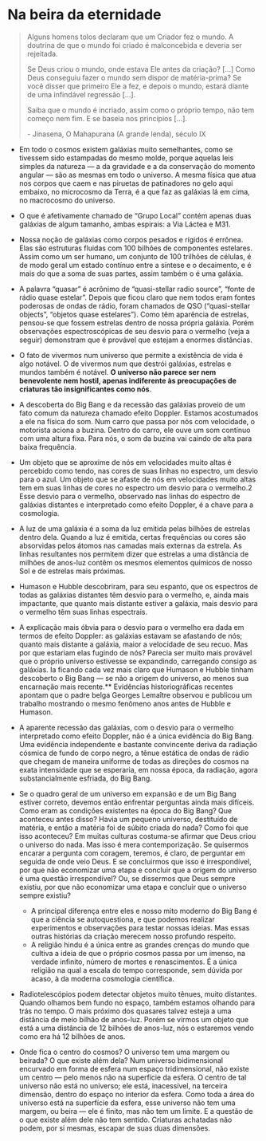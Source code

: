 # Na beira da eternidade

> Alguns homens tolos declaram que um Criador fez o mundo. A doutrina de que o mundo foi criado é malconcebida e deveria ser rejeitada.
> 
> Se Deus criou o mundo, onde estava Ele antes da criação? \[…\] Como Deus conseguiu fazer o mundo sem dispor de matéria-prima? Se você disser que primeiro Ele a fez, e depois o mundo, estará diante de uma infindável regressão \[…\].
> 
> Saiba que o mundo é incriado, assim como o próprio tempo, não tem começo nem fim. E se baseia nos princípios \[…\].
> 
> \- Jinasena, O Mahapurana (A grande lenda), século IX

- Em todo o cosmos existem galáxias muito semelhantes, como se tivessem sido estampadas do mesmo molde, porque aquelas leis simples da natureza — a da gravidade e a da conservação do momento angular — são as mesmas em todo o universo. A mesma física que atua nos corpos que caem e nas piruetas de patinadores no gelo aqui embaixo, no microcosmo da Terra, é a que faz as galáxias lá em cima, no macrocosmo do universo.
- O que é afetivamente chamado de “Grupo Local” contém apenas duas galáxias de algum tamanho, ambas espirais: a Via Láctea e M31.
- Nossa noção de galáxias como corpos pesados e rígidos é errônea. Elas são estruturas fluidas com 100 bilhões de componentes estelares. Assim como um ser humano, um conjunto de 100 trilhões de células, é de modo geral um estado contínuo entre a síntese e o decaimento, e é mais do que a soma de suas partes, assim também o é uma galáxia.
- A palavra “quasar” é acrônimo de “quasi-stellar radio source”, “fonte de rádio quase estelar”. Depois que ficou claro que nem todos eram fontes poderosas de ondas de rádio, foram chamados de QSO (“quasi-stellar objects”, “objetos quase estelares”). Como têm aparência de estrelas, pensou-se que fossem estrelas dentro de nossa própria galáxia. Porém observações espectroscópicas de seu desvio para o vermelho (veja a seguir) demonstram que é provável que estejam a enormes distâncias.
- O fato de vivermos num universo que permite a existência de vida é algo notável. O de vivermos num que destrói galáxias, estrelas e mundos também é notável. **O universo não parece ser nem benevolente nem hostil, apenas indiferente às preocupações de criaturas tão insignificantes como nós**.
- A descoberta do Big Bang e da recessão das galáxias proveio de um fato comum da natureza chamado efeito Doppler. Estamos acostumados a ele na física do som. Num carro que passa por nós com velocidade, o motorista aciona a buzina. Dentro do carro, ele ouve um som contínuo com uma altura fixa. Para nós, o som da buzina vai caindo de alta para baixa frequência.
- Um objeto que se aproxime de nós em velocidades muito altas é percebido como tendo, nas cores de suas linhas no espectro, um desvio para o azul. Um objeto que se afaste de nós em velocidades muito altas tem em suas linhas de cores no espectro um desvio para o vermelho.2 Esse desvio para o vermelho, observado nas linhas do espectro de galáxias distantes e interpretado como efeito Doppler, é a chave para a cosmologia.
- A luz de uma galáxia é a soma da luz emitida pelas bilhões de estrelas dentro dela. Quando a luz é emitida, certas frequências ou cores são absorvidas pelos átomos nas camadas mais externas da estrela. As linhas resultantes nos permitem dizer que estrelas a uma distância de milhões de anos-luz contêm os mesmos elementos químicos de nosso Sol e de estrelas mais próximas.
- Humason e Hubble descobriram, para seu espanto, que os espectros de todas as galáxias distantes têm desvio para o vermelho, e, ainda mais impactante, que quanto mais distante estiver a galáxia, mais desvio para o vermelho têm suas linhas espectrais.
- A explicação mais óbvia para o desvio para o vermelho era dada em termos de efeito Doppler: as galáxias estavam se afastando de nós; quanto mais distante a galáxia, maior a velocidade de seu recuo. Mas por que estariam elas fugindo de nós? Parecia ser muito mais provável que o próprio universo estivesse se expandindo, carregando consigo as galáxias. Ia ficando cada vez mais claro que Humason e Hubble tinham descoberto o Big Bang — se não a origem do universo, ao menos sua encarnação mais recente.** Evidências historiográficas recentes apontam que o padre belga Georges Lemaître observou e publicou um trabalho mostrando o mesmo fenômeno anos antes de Hubble e Humason.
    
- A aparente recessão das galáxias, com o desvio para o vermelho interpretado como efeito Doppler, não é a única evidência do Big Bang. Uma evidência independente e bastante convincente deriva da radiação cósmica de fundo de corpo negro, a tênue estática de ondas de rádio que chegam de maneira uniforme de todas as direções do cosmos na exata intensidade que se esperaria, em nossa época, da radiação, agora substancialmente esfriada, do Big Bang.
- Se o quadro geral de um universo em expansão e de um Big Bang estiver correto, devemos então enfrentar perguntas ainda mais difíceis. Como eram as condições existentes na época do Big Bang? Que aconteceu antes disso? Havia um pequeno universo, destituído de matéria, e então a matéria foi de súbito criada do nada? Como foi que isso aconteceu? Em muitas culturas costuma-se afirmar que Deus criou o universo do nada. Mas isso é mera contemporização. Se quisermos encarar a pergunta com coragem, teremos, é claro, de perguntar em seguida de onde veio Deus. E se concluirmos que isso é irrespondível, por que não economizar uma etapa e concluir que a origem do universo é uma questão irrespondível? Ou, se dissermos que Deus sempre existiu, por que não economizar uma etapa e concluir que o universo sempre existiu?
    - A principal diferença entre eles e nosso mito moderno do Big Bang é que a ciência se autoquestiona, e que podemos realizar experimentos e observações para testar nossas ideias. Mas essas outras histórias da criação merecem nosso profundo respeito.
    - A religião hindu é a única entre as grandes crenças do mundo que cultiva a ideia de que o próprio cosmos passa por um imenso, na verdade infinito, número de mortes e renascimentos. É a única religião na qual a escala do tempo corresponde, sem dúvida por acaso, à da moderna cosmologia científica.
- Radiotelescópios podem detectar objetos muito tênues, muito distantes. Quando olhamos bem fundo no espaço, também estamos olhando para trás no tempo. O mais próximo dos quasares talvez esteja a uma distância de meio bilhão de anos-luz. Porém se virmos um objeto que está a uma distância de 12 bilhões de anos-luz, nós o estaremos vendo como era há 12 bilhões de anos.
- Onde fica o centro do cosmos? O universo tem uma margem ou beirada? O que existe além dela? Num universo bidimensional encurvado em forma de esfera num espaço tridimensional, não existe um centro — pelo menos não na superfície da esfera. O centro de tal universo não está no universo; ele está, inacessível, na terceira dimensão, dentro do espaço no interior da esfera. Como toda a área do universo está na superfície da esfera, esse universo não tem uma margem, ou beira — ele é finito, mas não tem um limite. E a questão de o que existe além dele não tem sentido. Criaturas achatadas não podem, por si mesmas, escapar de suas duas dimensões.